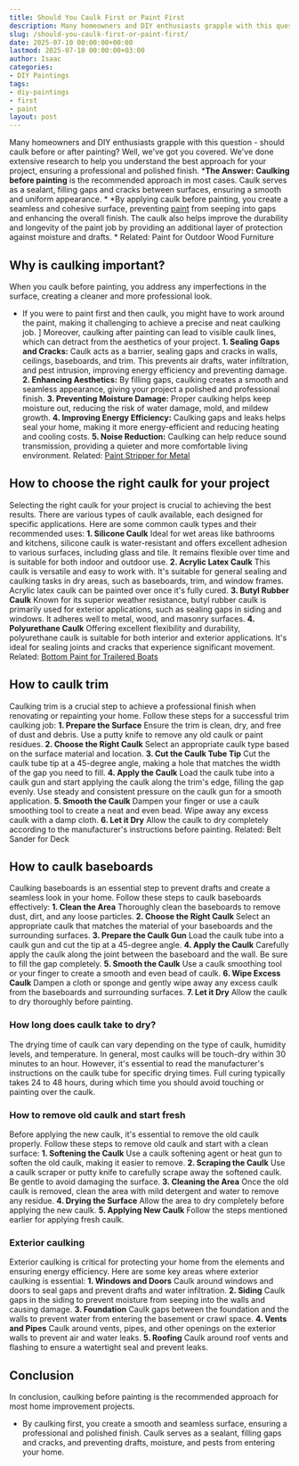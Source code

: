 ```yaml
---
title: Should You Caulk First or Paint First
description: Many homeowners and DIY enthusiasts grapple with this question - should caulk before or after painting? Well, we've got you covered.
slug: /should-you-caulk-first-or-paint-first/
date: 2025-07-10 00:00:00+00:00
lastmod: 2025-07-10 00:00:00+03:00
author: Isaac
categories:
- DIY Paintings
tags:
- diy-paintings
- first
- paint
layout: post
---
```

Many homeowners and DIY enthusiasts grapple with this question - should caulk before or after painting?
Well, we've got you covered. We've done extensive research to help you understand the best approach for your project, ensuring a professional and polished finish.
***The Answer:** **Caulking before painting** is the recommended approach in most cases. Caulk serves as a sealant, filling gaps and cracks between surfaces, ensuring a smooth and uniform appearance. *
*By applying caulk before painting, you create a seamless and cohesive surface, preventing [paint](https://pestpolicy.com/airless-paint-sprayer-tips/) from seeping into gaps and enhancing the overall finish. The caulk also helps improve the durability and longevity of the paint job by providing an additional layer of protection against moisture and drafts. *
Related:
Paint for Outdoor Wood Furniture
## **Why is caulking important?**
When you caulk before painting, you address any imperfections in the surface, creating a cleaner and more professional look.
- If you were to paint first and then caulk, you might have to work around the paint, making it challenging to achieve a precise and neat caulking job. ]
Moreover, caulking after painting can lead to visible caulk lines, which can detract from the aesthetics of your project.
**1. Sealing Gaps and Cracks:**
Caulk acts as a barrier, sealing gaps and cracks in walls, ceilings, baseboards, and trim. This prevents air drafts, water infiltration, and pest intrusion, improving energy efficiency and preventing damage.
**2. Enhancing Aesthetics:**
By filling gaps, caulking creates a smooth and seamless appearance, giving your project a polished and professional finish.
**3. Preventing Moisture Damage:**
Proper caulking helps keep moisture out, reducing the risk of water damage, mold, and mildew growth.
**4. Improving Energy Efficiency:**
Caulking gaps and leaks helps seal your home, making it more energy-efficient and reducing heating and cooling costs.
**5. Noise Reduction:**
Caulking can help reduce sound transmission, providing a quieter and more comfortable living environment.
Related:
[Paint Stripper for Metal](https://pestpolicy.com/best-paint-stripper-for-metal/)
## **How to choose the right caulk for your project**
Selecting the right caulk for your project is crucial to achieving the best results.
There are various types of caulk available, each designed for specific applications. Here are some common caulk types and their recommended uses:
**1. Silicone Caulk**
Ideal for wet areas like bathrooms and kitchens, silicone caulk is water-resistant and offers excellent adhesion to various surfaces, including glass and tile.
It remains flexible over time and is suitable for both indoor and outdoor use.
**2. Acrylic Latex Caulk**
This caulk is versatile and easy to work with. It's suitable for general sealing and caulking tasks in dry areas, such as baseboards, trim, and window frames.
Acrylic latex caulk can be painted over once it's fully cured.
**3. Butyl Rubber Caulk**
Known for its superior weather resistance, butyl rubber caulk is primarily used for exterior applications, such as sealing gaps in siding and windows.
It adheres well to metal, wood, and masonry surfaces.
**4. Polyurethane Caulk**
Offering excellent flexibility and durability, polyurethane caulk is suitable for both interior and exterior applications.
It's ideal for sealing joints and cracks that experience significant movement.
Related:
[Bottom Paint for Trailered Boats](https://pestpolicy.com/best-bottom-paint-for-trailered-boats/)
## **How to caulk trim**
Caulking trim is a crucial step to achieve a professional finish when renovating or repainting your home. Follow these steps for a successful trim caulking job:
**1. Prepare the Surface**
Ensure the trim is clean, dry, and free of dust and debris. Use a putty knife to remove any old caulk or paint residues.
**2. Choose the Right Caulk**
Select an appropriate caulk type based on the surface material and location.
**3. Cut the Caulk Tube Tip**
Cut the caulk tube tip at a 45-degree angle, making a hole that matches the width of the gap you need to fill.
**4. Apply the Caulk**
Load the caulk tube into a caulk gun and start applying the caulk along the trim's edge, filling the gap evenly. Use steady and consistent pressure on the caulk gun for a smooth application.
**5. Smooth the Caulk**
Dampen your finger or use a caulk smoothing tool to create a neat and even bead. Wipe away any excess caulk with a damp cloth.
**6. Let it Dry**
Allow the caulk to dry completely according to the manufacturer's instructions before painting.
Related:
Belt Sander for Deck
## **How to caulk baseboards**
Caulking baseboards is an essential step to prevent drafts and create a seamless look in your home. Follow these steps to caulk baseboards effectively:
**1. Clean the Area**
Thoroughly clean the baseboards to remove dust, dirt, and any loose particles.
**2. Choose the Right Caulk**
Select an appropriate caulk that matches the material of your baseboards and the surrounding surfaces.
**3. Prepare the Caulk Gun**
Load the caulk tube into a caulk gun and cut the tip at a 45-degree angle.
**4. Apply the Caulk**
Carefully apply the caulk along the joint between the baseboard and the wall. Be sure to fill the gap completely.
**5. Smooth the Caulk**
Use a caulk smoothing tool or your finger to create a smooth and even bead of caulk.
**6. Wipe Excess Caulk**
Dampen a cloth or sponge and gently wipe away any excess caulk from the baseboards and surrounding surfaces.
**7. Let it Dry**
Allow the caulk to dry thoroughly before painting.
### **How long does caulk take to dry?**
The drying time of caulk can vary depending on the type of caulk, humidity levels, and temperature. In general, most caulks will be touch-dry within 30 minutes to an hour.
However, it's essential to read the manufacturer's instructions on the caulk tube for specific drying times. Full curing typically takes 24 to 48 hours, during which time you should avoid touching or painting over the caulk.
### **How to remove old caulk and start fresh**
Before applying the new caulk, it's essential to remove the old caulk properly. Follow these steps to remove old caulk and start with a clean surface:
**1. Softening the Caulk**
Use a caulk softening agent or heat gun to soften the old caulk, making it easier to remove.
**2. Scraping the Caulk**
Use a caulk scraper or putty knife to carefully scrape away the softened caulk. Be gentle to avoid damaging the surface.
**3. Cleaning the Area**
Once the old caulk is removed, clean the area with mild detergent and water to remove any residue.
**4. Drying the Surface**
Allow the area to dry completely before applying the new caulk.
**5. Applying New Caulk**
Follow the steps mentioned earlier for applying fresh caulk.
### **Exterior caulking**
Exterior caulking is critical for protecting your home from the elements and ensuring energy efficiency. Here are some key areas where exterior caulking is essential:
**1. Windows and Doors**
Caulk around windows and doors to seal gaps and prevent drafts and water infiltration.
**2. Siding**
Caulk gaps in the siding to prevent moisture from seeping into the walls and causing damage.
**3. Foundation**
Caulk gaps between the foundation and the walls to prevent water from entering the basement or crawl space.
**4. Vents and Pipes**
Caulk around vents, pipes, and other openings on the exterior walls to prevent air and water leaks.
**5. Roofing**
Caulk around roof vents and flashing to ensure a watertight seal and prevent leaks.
## **Conclusion**
In conclusion, caulking before painting is the recommended approach for most home improvement projects.
- By caulking first, you create a smooth and seamless surface, ensuring a professional and polished finish.
Caulk serves as a sealant, filling gaps and cracks, and preventing drafts, moisture, and pests from entering your home.
